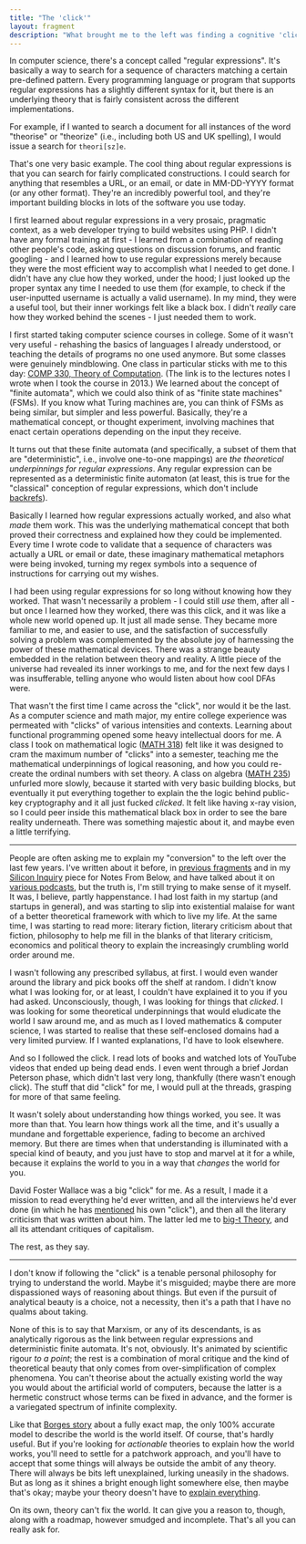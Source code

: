 ```yaml
---
title: "The 'click'"
layout: fragment
description: "What brought me to the left was finding a cognitive 'click' when I discovered big-t Theory."
---
```


In computer science, there's a concept called "regular expressions". It's basically a way to search for a sequence of characters matching a certain pre-defined pattern. Every programming language or program that supports regular expressions has a slightly different syntax for it, but there is an underlying theory that is fairly consistent across the different implementations.

For example, if I wanted to search a document for all instances of the word "theorise" or "theorize" (i.e., including both US and UK spelling), I would issue a search for `theori[sz]e`.

That's one very basic example. The cool thing about regular expressions is that you can search for fairly complicated constructions. I could search for anything that resembles a URL, or an email, or date in MM-DD-YYYY format (or any other format). They're an incredibly powerful tool, and they're important building blocks in lots of the software you use today.

I first learned about regular expressions in a very prosaic, pragmatic context, as a web developer trying to build websites using PHP. I didn't have any formal training at first - I learned from a combination of reading other people's code, asking questions on discussion forums, and frantic googling - and I learned how to use regular expressions merely because they were the most efficient way to accomplish what I needed to get done. I didn't have any clue how they worked, under the hood; I just looked up the proper syntax any time I needed to use them (for example, to check if the user-inputted username is actually a valid username). In my mind, they were a useful tool, but their inner workings felt like a black box. I didn't _really_ care how they worked behind the scenes - I just needed them to work.

I first started taking computer science courses in college. Some of it wasn't very useful - rehashing the basics of languages I already understood, or teaching the details of programs no one used anymore. But some classes were genuinely mindblowing. One class in particular sticks with me to this day: [COMP 330, Theory of Computation](http://wikinotes.ca/COMP_330). (The link is to the lectures notes I wrote when I took the course in 2013.) We learned about the concept of "finite automata", which we could also think of as "finite state machines" (FSMs). If you know what Turing machines are, you can think of FSMs as being similar, but simpler and less powerful. Basically, they're a mathematical concept, or thought experiment, involving machines that enact certain operations depending on the input they receive.

It turns out that these finite automata (and specifically, a subset of them that are "deterministic", i.e., involve one-to-one mappings) are _the theoretical underpinnings for regular expressions_. Any regular expression can be represented as a deterministic finite automaton (at least, this is true for the "classical" conception of regular expressions, which don't include [backrefs](https://cs.stackexchange.com/questions/38451/when-a-regexp-is-not-a-regular-expression)).

Basically I learned how regular expressions actually worked, and also what _made_ them work. This was the underlying mathematical concept that both proved their correctness and explained how they could be implemented. Every time I wrote code to validate that a sequence of characters was actually a URL or email or date, these imaginary mathematical metaphors were being invoked, turning my regex symbols into a sequence of instructions for carrying out my wishes.

I had been using regular expressions for so long without knowing how they worked. That wasn't necessarily a problem - I could still _use_ them, after all - but once I learned how they worked, there was this click, and it was like a whole new world opened up. It just all made sense. They became more familiar to me, and easier to use, and the satisfaction of successfully solving a problem was complemented by the absolute joy of harnessing the power of these mathematical devices. There was a strange beauty embedded in the relation between theory and reality. A little piece of the universe had revealed its inner workings to me, and for the next few days I was insufferable, telling anyone who would listen about how cool DFAs were.

That wasn't the first time I came across the "click", nor would it be the last. As a computer science and math major, my entire college experience was permeated with "clicks" of various intensities and contexts. Learning about functional programming opened some heavy intellectual doors for me. A class I took on mathematical logic ([MATH 318](http://wikinotes.ca/MATH_318)) felt like it was designed to cram the maximum number of "clicks" into a semester, teaching me the mathematical underpinnings of logical reasoning, and how you could re-create the ordinal numbers with set theory. A class on algebra ([MATH 235](http://wikinotes.ca/MATH_235)) unfurled more slowly, because it started with very basic building blocks, but eventually it put everything together to explain the the logic behind public-key cryptography and it all just fucked _clicked_. It felt like having x-ray vision, so I could peer inside this mathematical black box in order to see the bare reality underneath. There was something majestic about it, and maybe even a little terrifying.

***

People are often asking me to explain my "conversion" to the left over the last few years. I've written about it before, in [previous fragments](/posts/fragments-6) and in my [Silicon Inquiry](https://notesfrombelow.org/article/silicon-inquiry) piece for Notes From Below, and have talked about it on [various podcasts](/speaking/#podcasts), but the truth is, I'm still trying to make sense of it myself. It was, I believe, partly happenstance. I had lost faith in my startup (and startups in general), and was starting to slip into existential malaise for want of a better theoretical framework with which to live my life. At the same time, I was starting to read more: literary fiction, literary criticism about that fiction, philosophy to help me fill in the blanks of that literary criticism, economics and political theory to explain the increasingly crumbling world order around me.

I wasn't following any prescribed syllabus, at first. I would even wander around the library and pick books off the shelf at random. I didn't know what I was looking for, or at least, I couldn't have explained it to you if you had asked. Unconsciously, though, I was looking for things that _clicked_. I was looking for some theoretical underpinnings that would eludicate the world I saw around me, and as much as I loved mathematics & computer science, I was started to realise that these self-enclosed domains had a very limited purview. If I wanted explanations, I'd have to look elsewhere.

And so I followed the click. I read lots of books and watched lots of YouTube videos that ended up being dead ends. I even went through a brief Jordan Peterson phase, which didn't last very long, thankfully (there wasn't enough click). The stuff that did "click" for me, I would pull at the threads, grasping for more of that same feeling.

It wasn't solely about understanding how things worked, you see. It was more than that. You learn how things work all the time, and it's usually a mundane and forgettable experience, fading to become an archived memory. But there are times when that understanding is illuminated with a special kind of beauty, and you just have to stop and marvel at it for a while, because it explains the world to you in a way that _changes_ the world for you.

David Foster Wallace was a big "click" for me. As a result, I made it a mission to read everything he'd ever written, and all the interviews he'd ever done (in which he has [mentioned](https://sites.la.utexas.edu/dfw12fall/the-click/) his own "click"), and then all the literary criticism that was written about him. The latter led me to [big-t Theory](https://dellsystem.me/speaking/#podcasts), and all its attendant critiques of capitalism.

The rest, as they say.

***

I don't know if following the "click" is a tenable personal philosophy for trying to understand the world. Maybe it's misguided; maybe there are more dispassioned ways of reasoning about things. But even if the pursuit of analytical beauty is a choice, not a necessity, then it's a path that I have no qualms about taking.

None of this is to say that Marxism, or any of its descendants, is as analytically rigorous as the link between regular expressions and deterministic finite automata. It's not, obviously. It's animated by scientific rigour _to a point_; the rest is a combination of moral critique and the kind of theoretical beauty that only comes from over-simplification of complex phenomena. You can't theorise about the actually existing world the way you would about the artificial world of computers, because the latter is a hermetic construct whose terms can be fixed in advance, and the former is a variegated spectrum of infinite complexity.

Like that [Borges story](https://en.wikipedia.org/wiki/On_Exactitude_in_Science) about a fully exact map, the only 100% accurate model to describe the world is the world itself. Of course, that's hardly useful. But if you're looking for _actionable_ theories to explain how the world works, you'll need to settle for a patchwork approach, and you'll have to accept that some things will always be outside the ambit of any theory. There will always be bits left unexplained, lurking uneasily in the shadows. But as long as it shines a bright enough light somewhere else, then maybe that's okay; maybe your theory doesn't have to [explain everything](http://www.philosophy.uncc.edu/mleldrid/cmt/rrtwo.html).

On its own, theory can't fix the world. It can give you a reason to, though, along with a roadmap, however smudged and incomplete. That's all you can really ask for.
